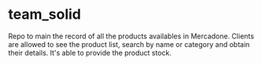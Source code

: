 # team_solid

Repo to main the record of all the products availables in Mercadone. Clients are allowed to see the product list, search
by name or category and obtain their details. It's able to provide the product stock.


